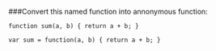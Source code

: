 ###Convert this named function into annonymous function:

`function sum(a, b) {
  return a + b;
}`


`var sum = function(a, b) {
  return a + b;
}`
